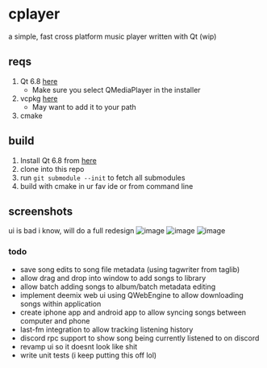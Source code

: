 # cplayer

a simple, fast cross platform music player written with Qt (wip)

## reqs
1) Qt 6.8 [here](https://doc.qt.io/qt-6/qt-online-installation.html)
   - Make sure you select QMediaPlayer in the installer
2) vcpkg [here](https://learn.microsoft.com/en-us/vcpkg/get_started/get-started?pivots=shell-bash)
   - May want to add it to your path
3) cmake

## build
1) Install Qt 6.8 from [here](https://doc.qt.io/qt-6/qt-online-installation.html)
2) clone into this repo
3) run `git submodule --init` to fetch all submodules
4) build with cmake in ur fav ide or from command line


## screenshots
ui is bad i know, will do a full redesign
![image](https://github.com/user-attachments/assets/df0ef2a6-75e6-4c5e-841d-2faaabc3364f)
![image](https://github.com/user-attachments/assets/886f402f-c569-4b21-8312-1a42755db632)
![image](https://github.com/user-attachments/assets/123d7c0c-7aad-418d-9b8c-f5499338694d)

### todo
- save song edits to song file metadata (using tagwriter from taglib)
- allow drag and drop into window to add songs to library
- allow batch adding songs to album/batch metadata editing
- implement deemix web ui using QWebEngine to allow downloading songs within application
- create iphone app and android app to allow syncing songs between computer and phone
- last-fm integration to allow tracking listening history
- discord rpc support to show song being currently listened to on discord
- revamp ui so it doesnt look like shit
- write unit tests (i keep putting this off lol)




